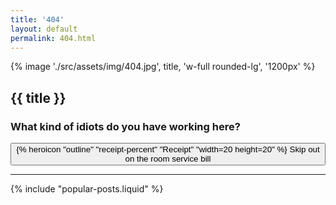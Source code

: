 ```yaml
---
title: '404'
layout: default
permalink: 404.html
---
```

{% image './src/assets/img/404.jpg', title, 'w-full rounded-lg', '1200px' %}
<div class="text-center w-full">
  <h2 class="m-0 text-4xl font-black leading-tight tracking-normal dark:text-gray-200 md:text-6xl mb-4">{{ title }}</h2>
  <h3 class="m-0 text-xl font-bold leading-tight tracking-normal dark:text-gray-200 md:text-2xl mb-6">
    What kind of idiots do you have working here?
  </h3>
  <div class="flex justify-center not-prose">
    <a href="/">
      <button class="flex flex-row items-start md:items-center font-semibold py-2 px-4 rounded-full text-white dark:text-gray-900 !bg-purple-600 dark:bg-purple-400 hover:bg-purple-500">
        <span class="pt-1 md:pt-0 mr-1">
          {% heroicon "outline" "receipt-percent" "Receipt" "width=20 height=20" %}
        </span>
        <span>Skip out on the room service bill</span>
      </button>
    </a>
  </div>
</div>
<hr />
{% include "popular-posts.liquid" %}
